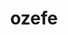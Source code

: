 ---
title: ozefe
github: https://github.com/ozefe
mode: dark
transition: 3s
archetype:
- Animation
- Minimalistic
---